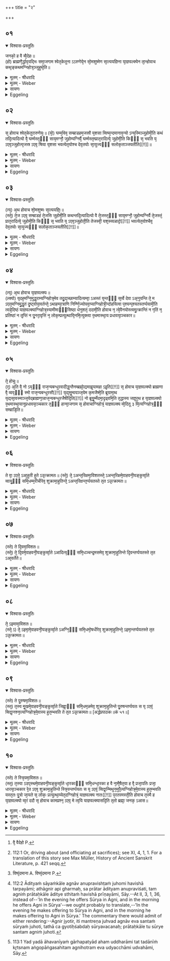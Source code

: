 +++
title = "२"

+++


## ०१


<details open><summary>विश्वास-प्रस्तुतिः</summary>

जनको᳘ ह वै व्वै᳘देहः॥  
(हो) ब्राह्मणै᳘र्द्धाव᳘यद्भिः समा᳘जगाम श्वेत᳘केतुना ऽऽरुणेये᳘न सो᳘मशुष्मेण सा᳘त्ययज्ञिना या᳘ज्ञवल्क्येन ता᳘न्होवाच कथ᳘ङ्कथमग्निहोत्र᳘ञ्जुहुथे᳘ति॥
</details>

<details><summary>मूलम् - श्रीधरादि</summary>

जनको᳘ ह वै व्वै᳘देहः॥  
(हो) ब्राह्मणै᳘र्द्धाव᳘यद्भिः समा᳘जगाम श्वेत᳘केतुना ऽऽरुणेये᳘न सो᳘मशुष्मेण सा᳘त्ययज्ञिना या᳘ज्ञवल्क्येन ता᳘न्होवाच कथ᳘ङ्कथमग्निहोत्र᳘ञ्जुहुथे᳘ति॥
</details>

<details><summary>मूलम् - Weber</summary>

जनको᳘ ह वै वै᳘देहो [^wbr_1] ॥  
ब्राह्मणै᳘र्धाव᳘यद्भिः समा᳘जगाम श्वेत᳘केतुनारुणेये᳘न सो᳘मशुष्मेण सा᳘त्ययज्ञिना या᳘ज्ञवल्क्येन ता᳘न्होवाच कथं᳘-कथमग्निहोत्रं᳘ जुहुथे᳘ति॥  

[^wbr_1]: वै᳘ वैदेहो P.
</details>

<details><summary>सायणः</summary>

…
</details>

<details><summary>Eggeling</summary>

1. Now, Janaka of Videha once met some Brāhmaṇas who were travelling about [^egg_352], to wit, Śvetaketu Āruṇeya, Somaśushma Sātyayajñi, and Yājñavalkya. He said to them, 'How do ye each of you perform the Agnihotra?'

[^egg_352]: 112:1 Or, driving about (and officiating at sacrifices); see XI, 4, 1, 1. For a translation of this story see Max Müller, History of Ancient Sanskrit Literature, p. 421 seqq.
</details>


## ०२


<details open><summary>विश्वास-प्रस्तुतिः</summary>

स᳘ होवाच श्वेत᳘केतुरारुणेयः᳘॥ 
(यो᳘) घर्म्मा᳘वेव᳘ सम्म्राडहम᳘जस्रौ य᳘शसा व्विष्य᳘न्दमानाव᳘न्यो ऽन्य᳘स्मिञ्जुहोमी᳘ति कथं तदि᳘त्यादित्यो वै᳘ घर्म्मस्त᳘ᳫँ᳘ साय᳘मग्नौ᳘ जुहोम्यग्निर्वै᳘ घर्म्मस्त᳘म्प्रात᳘रादित्ये᳘ जुहोमी᳘ति किᳫँ᳭ स᳘ भवति य᳘ ऽएव᳘ञ्जुहोत्य᳘जस्र ऽएव᳘ श्रिया य᳘शसा भवत्येत᳘योश्च देव᳘तयोः सा᳘युज्यᳫँ᳭ सलोक᳘ताञ्जयतीति[[!!]]॥
</details>

<details><summary>मूलम् - श्रीधरादि</summary>

स᳘ होवाच श्वेत᳘केतुरारुणेयः᳘॥ 
(यो᳘) घर्म्मा᳘वेव᳘ सम्म्राडहम᳘जस्रौ य᳘शसा व्विष्य᳘न्दमानाव᳘न्यो ऽन्य᳘स्मिञ्जुहोमी᳘ति कथं तदि᳘त्यादित्यो वै᳘ घर्म्मस्त᳘ᳫँ᳘ साय᳘मग्नौ᳘ जुहोम्यग्निर्वै᳘ घर्म्मस्त᳘म्प्रात᳘रादित्ये᳘ जुहोमी᳘ति किᳫँ᳭ स᳘ भवति य᳘ ऽएव᳘ञ्जुहोत्य᳘जस्र ऽएव᳘ श्रिया य᳘शसा भवत्येत᳘योश्च देव᳘तयोः सा᳘युज्यᳫँ᳭ सलोक᳘ताञ्जयतीति[[!!]]॥
</details>

<details><summary>मूलम् - Weber</summary>

स᳘ होवाच॥  
श्वेत᳘केतुरारुणेयो᳘ घर्मा᳘वेव᳘ सम्राडहम᳘जस्रौ य᳘शसा विष्य᳘न्दमानावॗन्योऽन्य᳘स्मिन्जुहोमी᳘ति [^wbr_2] कथं तदि᳘त्यादित्यो वै᳘ घर्मस्त᳘ᳫं᳘ साय᳘मग्नौ᳘ जुहोम्यग्निर्वै᳘ घर्मस्त᳘म् प्रात᳘रादित्ये᳘ जुहोमी᳘ति किᳫं स᳘ भवति य᳘ एवं᳘ जुहोत्य᳘जस्र एव᳘ श्रिया य᳘शसा भवत्येत᳘योश्च देव᳘तयोः सा᳘युज्यᳫं सलोक᳘तां जयती᳘ति॥  

[^wbr_2]: विष्पं᳘दमाना A. विष्यं᳘दमाना P.
</details>

<details><summary>सायणः</summary>

…
</details>

<details><summary>Eggeling</summary>

2. Śvetaketu Āruṇeya replied, 'O great king, I make offering, in one another, to two heats, never-failing and overflowing with glory.'--'How is that?' asked the king.--'Well, Āditya (the sun) is heat: to him I make offering in Agni in the evening; and Agni, indeed, is heat: to him I make offering in the morning in Āditya [^egg_353].'--'What becomes of him who offers in this way?' asked the

[^egg_353]: 112:2 Ādityaṁ sāyaṁkāle agnāv anupravishṭaṁ juhomi havishā tarpayāmi; athāgnir api gharmaḥ, sa prātar ādityam anupraviśati, tam agniṁ prātaḥkāle āditye sthitaṁ havishā prīṇayāmi, Sāy.--At II, 3, 1, 36, instead of--'In the evening he offers Sūrya in Agni, and in the morning he offers Agni in Sūrya'--we ought probably to translate,--'In the evening he makes offering to Sūrya in Agni, and in the morning he makes offering to Agni in Sūrya.' The commentary there would admit of either rendering:--Agnir jyotir, iti mantreṇa juhvad agnāv eva santaṁ sūryaṁ juhoti, tathā ca gyotiḥśabdaḥ sūryavacanaḥ; prātaḥkāle tu sūrye santam agniṁ juhoti.

king.--'He verily becomes never-failing in prosperity and glory, and attains to 'the fellowship of those two deities, and to an abode in their world.'
</details>


## ०३


<details open><summary>विश्वास-प्रस्तुतिः</summary>

(त्य᳘) अ᳘थ होवाच शो᳘मशुष्मः सा᳘त्ययज्ञिः᳘॥  
(स्ते᳘) ते᳘ज ऽएव᳘ सम्म्राडहं ते᳘जसि जुहोमी᳘ति कथन्तदि᳘त्यादित्यो वै ते᳘जस्त᳘ᳫँ᳘ साय᳘मग्नौ᳘ जुहोम्यग्निर्वै ते᳘जस्तं᳘ प्रात᳘रादित्ये᳘ जुहोमी᳘ति किᳫँ᳭ स᳘ भवति य᳘ ऽएव᳘ञ्जुहोती᳘ति तेजस्वी᳘ यश᳘स्व्यन्नादो᳘[[!!]] भवत्येत᳘योश्चैव᳘ देव᳘तयोः सा᳘युज्यᳫँ᳭ सलोक᳘ताञ्जयतीति[[!!]]॥
</details>

<details><summary>मूलम् - श्रीधरादि</summary>

(त्य᳘) अ᳘थ होवाच शो᳘मशुष्मः सा᳘त्ययज्ञिः᳘॥  
(स्ते᳘) ते᳘ज ऽएव᳘ सम्म्राडहं ते᳘जसि जुहोमी᳘ति कथन्तदि᳘त्यादित्यो वै ते᳘जस्त᳘ᳫँ᳘ साय᳘मग्नौ᳘ जुहोम्यग्निर्वै ते᳘जस्तं᳘ प्रात᳘रादित्ये᳘ जुहोमी᳘ति किᳫँ᳭ स᳘ भवति य᳘ ऽएव᳘ञ्जुहोती᳘ति तेजस्वी᳘ यश᳘स्व्यन्नादो᳘[[!!]] भवत्येत᳘योश्चैव᳘ देव᳘तयोः सा᳘युज्यᳫँ᳭ सलोक᳘ताञ्जयतीति[[!!]]॥
</details>

<details><summary>मूलम् - Weber</summary>

अ᳘थ होवाच शो᳘मशुष्मः सा᳘त्ययज्ञिः॥  
ते᳘ज एव᳘ सम्राडहं ते᳘जसि जुहोमी᳘ति कथं तदि᳘त्यादित्यो वै ते᳘जस्त᳘ᳫं᳘ साय᳘मग्नौ᳘ जुहोम्यग्निर्वै ते᳘जस्त᳘म् प्रात᳘रादित्ये᳘ जुहोमी᳘ति किᳫं स᳘ भवति य᳘ एवं᳘ जुहोती᳘ति तेजस्वी᳘ यशस्व्य᳘न्नादो᳘ भवत्येत᳘योश्चैव᳘ देव᳘तयोः सा᳘युज्यᳫं सलोक᳘तां जयती᳘ति॥
</details>

<details><summary>सायणः</summary>

…
</details>

<details><summary>Eggeling</summary>

3. Then Somaśushma Sātyayajñi said, 'I, O king, make offering to light in light.'--'How is that?' asked the king.--'Well, Āditya is light: to him I make offering in Agni in the evening; and Agni, indeed, is light: to him I make offering in Āditya in the morning.'--'What becomes of him who offers in this way? He verily becomes lightsome, and glorious, and prosperous; and attains to the fellowship of those two deities, and to an abode in their world.'
</details>


## ०४


<details open><summary>विश्वास-प्रस्तुतिः</summary>

(त्य᳘) अ᳘थ होवाच या᳘ज्ञवल्क्यः॥  
(ल्क्यो) य᳘दह᳘मग्नि᳘मुद्ध᳘राम्यग्निहोत्र᳘मेव तदु᳘द्यच्छाम्यादित्यम्वा᳘ ऽअस्तं य᳘न्तᳫँ᳭ स᳘र्व्वे देवा ऽअ᳘नुयन्ति ते᳘ म ऽएत᳘मग्निमु᳘द्धृतं दृ᳘ष्ट्वोपा᳘वर्तन्ते᳘ ऽथाहम्पा᳘त्राणि निर्ण्णि᳘ज्योपवा᳘प्याग्निहोत्री᳘न्दोहयित्वा प᳘श्यन्प᳘श्यतस्तर्प्पयामी᳘ति त्वन्ने᳘दिष्ठं याज्ञवल्क्याग्निहोत्र᳘स्यामीमाᳫँ᳭सिष्ठा धेनुशतं᳘ ददामी᳘ति होवाच न᳘ त्वे᳘वैनयोस्त्वमु᳘त्क्रान्तिं न ग᳘तिं न᳘ प्रतिष्ठां न तृ᳘प्तिं न पु᳘नरा᳘वृत्तिं न᳘ लोक᳘म्प्रत्युत्थायि᳘नमि᳘त्युक्त्वा र᳘थमास्था᳘य प्रधावया᳘ञ्चकार॥
</details>

<details><summary>मूलम् - श्रीधरादि</summary>

(त्य᳘) अ᳘थ होवाच या᳘ज्ञवल्क्यः॥  
(ल्क्यो) य᳘दह᳘मग्नि᳘मुद्ध᳘राम्यग्निहोत्र᳘मेव तदु᳘द्यच्छाम्यादित्यम्वा᳘ ऽअस्तं य᳘न्तᳫँ᳭ स᳘र्व्वे देवा ऽअ᳘नुयन्ति ते᳘ म ऽएत᳘मग्निमु᳘द्धृतं दृ᳘ष्ट्वोपा᳘वर्तन्ते᳘ ऽथाहम्पा᳘त्राणि निर्ण्णि᳘ज्योपवा᳘प्याग्निहोत्री᳘न्दोहयित्वा प᳘श्यन्प᳘श्यतस्तर्प्पयामी᳘ति त्वन्ने᳘दिष्ठं याज्ञवल्क्याग्निहोत्र᳘स्यामीमाᳫँ᳭सिष्ठा धेनुशतं᳘ ददामी᳘ति होवाच न᳘ त्वे᳘वैनयोस्त्वमु᳘त्क्रान्तिं न ग᳘तिं न᳘ प्रतिष्ठां न तृ᳘प्तिं न पु᳘नरा᳘वृत्तिं न᳘ लोक᳘म्प्रत्युत्थायि᳘नमि᳘त्युक्त्वा र᳘थमास्था᳘य प्रधावया᳘ञ्चकार॥
</details>

<details><summary>मूलम् - Weber</summary>

अ᳘थ होवाच या᳘ज्ञवल्क्यः॥  
य᳘दह᳘मग्नि᳘मुद्ध᳘राम्यग्निहोत्र᳘मेव तदु᳘द्यछाम्यादित्यं वा᳘ अस्तं य᳘न्तᳫं स᳘र्वे देवा अ᳘नुयन्ति ते᳘ म एत᳘मग्निमु᳘द्धृतं दृॗष्ट्वोपा᳘वर्तन्ते᳘ऽथाहम् पा᳘त्राणि निर्णि᳘ज्योपवा᳘प्याग्निहोत्रीं᳘ दोहयित्वा प᳘श्यन्प᳘श्यतस्तर्पयामी᳘ति त्वं ने᳘दिष्ठं याज्ञवल्क्याग्निहोत्र᳘स्यामीमांसिष्ठा धेनुशतं᳘ ददामी᳘ति होवाच नॗ त्वेॗवैनयोस्त्वमु᳘त्क्रात्रिं न ग᳘तिं न᳘ प्रतिष्ठां न तृ᳘प्तिं न पु᳘नरा᳘वृत्तिं न᳘ लोक᳘म् प्रत्युत्थायि᳘नमि᳘त्युक्त्वा र᳘थमास्था᳘य प्रधावयां᳘ चकार॥
</details>

<details><summary>सायणः</summary>

…
</details>

<details><summary>Eggeling</summary>

4. Then Yājñavalkya said, 'When I take out the fire (from the Gārhapatya), it is the Agnihotra itself, I thereby raise [^egg_354] Now when Āditya (the sun) sets, all the gods follow him; and when they see that fire taken out by me, they turn back. Having then cleansed the (sacrificial) vessels, and deposited them (on the Vedi), and having milked the Agnihotra cow, I gladden them, when I see them, and when they see me.'--'Thou, O Yājñavalkya, hast inquired most closely into the nature of the Agnihotra,' said the king; 'I bestow a hundred cows on thee. But not even thou (knowest) either the uprising, or the progress, or the support, or the contentment, or the return, or the renascent world of those two (libations of the Agnihotra).' Thus saying, he mounted his car and drove away.

[^egg_354]: 113:1 Yad yadā āhavanīyaṁ gārhapatyād aham uddharāmi tat tadānīṁ kr̥tsnam aṅgopāṅgasahitam agnihotram eva udyacchāmi udvahāmi, Sāy.
</details>


## ०५


<details open><summary>विश्वास-प्रस्तुतिः</summary>

ते᳘ होचुः॥  
(र᳘) अ᳘ति वै᳘ नो ऽय᳘ᳫँ᳘ राज᳘न्यबन्धुरवादीद्ध᳘न्तैनम्ब्रह्मो᳘द्यमाह्व᳘यामहा ऽइ᳘ति[[!!]] स᳘ होवाच या᳘ज्ञवल्क्यो ब्राह्मणा वै᳘ व्वय᳘ᳫँ᳘ स्मो राज᳘न्यबन्धुरसौ[[!!]] य᳘द्यमु᳘म्वयञ्ज᳘येम क᳘मजैष्मे᳘ति ब्रूयामा᳘थ य᳘द्यसा᳘वस्माञ्ज᳘येद्ब्राह्मणा᳘न्राज᳘न्यबन्धुरजैषीदि᳘ति[[!!]] नो ब्रूयु᳘र्म्मेदमा᳘दृढ्वमि᳘ति त᳘द्धास्य जज्ञुर᳘थ ह या᳘ज्ञवल्क्यो र᳘थमास्था᳘यानुप्रधावया᳘ञ्चकार त᳘ᳫँ᳘ हान्वा᳘जगाम स᳘ होवाचाग्निहोत्रं᳘ याज्ञवल्क्य व्वे᳘दितू ३ मि᳘त्यग्निहोत्र᳘ᳫँ᳘ सम्म्राडि᳘ति॥
</details>

<details><summary>मूलम् - श्रीधरादि</summary>

ते᳘ होचुः॥  
(र᳘) अ᳘ति वै᳘ नो ऽय᳘ᳫँ᳘ राज᳘न्यबन्धुरवादीद्ध᳘न्तैनम्ब्रह्मो᳘द्यमाह्व᳘यामहा ऽइ᳘ति[[!!]] स᳘ होवाच या᳘ज्ञवल्क्यो ब्राह्मणा वै᳘ व्वय᳘ᳫँ᳘ स्मो राज᳘न्यबन्धुरसौ[[!!]] य᳘द्यमु᳘म्वयञ्ज᳘येम क᳘मजैष्मे᳘ति ब्रूयामा᳘थ य᳘द्यसा᳘वस्माञ्ज᳘येद्ब्राह्मणा᳘न्राज᳘न्यबन्धुरजैषीदि᳘ति[[!!]] नो ब्रूयु᳘र्म्मेदमा᳘दृढ्वमि᳘ति त᳘द्धास्य जज्ञुर᳘थ ह या᳘ज्ञवल्क्यो र᳘थमास्था᳘यानुप्रधावया᳘ञ्चकार त᳘ᳫँ᳘ हान्वा᳘जगाम स᳘ होवाचाग्निहोत्रं᳘ याज्ञवल्क्य व्वे᳘दितू ३ मि᳘त्यग्निहोत्र᳘ᳫँ᳘ सम्म्राडि᳘ति॥
</details>

<details><summary>मूलम् - Weber</summary>

ते᳘ होचुः॥  
अ᳘ति वै᳘ नोऽयं᳘ राजन्य᳘बन्धुरवादीद्ध᳘न्तैनम् ब्रह्मो᳘द्यमाह्व᳘यामहा इ᳘ति स᳘ होवाच या᳘ज्ञवल्क्यो ब्राह्मणा वै᳘ वय᳘ᳫं᳘ स्मो राजन्य᳘बन्धुरसौ य᳘द्यमुं᳘ वयं ज᳘येम क᳘मजैष्मे᳘ति ब्रूयामा᳘थ य᳘द्यसा᳘वस्मान्ज᳘येद्ब्राह्मणा᳘न्राजन्य᳘बन्धुरजैषीदि᳘ति नो ब्रूयुॗर्मेदमा᳘दृढ्वमि᳘ति त᳘द्धास्य जज्ञुर᳘थ ह या᳘ज्ञवल्क्यो र᳘थमास्ता᳘यानुप्रधावयां᳘ चकार त᳘ᳫं᳘ हान्वा᳘जगाम स᳘ होवाचाग्निहोत्रं᳘ याज्ञवल्क्य वे᳘दितू३मि᳘त्यग्निहोत्र᳘ᳫं᳘ सम्राडि᳘ति॥
</details>

<details><summary>सायणः</summary>

…
</details>

<details><summary>Eggeling</summary>

5. They said, 'Surely, this fellow of a Rājanya has outtalked us: come, let us challenge him to

a theological disputation!' Yājñavalkya said, 'We are Brāhmaṇas, and he is a Rājanya: if we were to vanquish him, whom should we say we had vanquished? But if he were to vanquish us, people would say of us that a Rājanya had vanquished Brāhmaṇas: do not think of this!' They approved of his words. But Yājñavalkya, mounting his car, drove after (the king). He overtook him, and he (the king) said, 'Is it to know the Agnihotra, Yājñavalkya?'--'The Agnihotra, O king!' he replied.
</details>


## ०६


<details open><summary>विश्वास-प्रस्तुतिः</summary>

ते वा᳘ ऽएते᳘ ऽआ᳘हुती हुते ऽउ᳘त्क्रामतः॥ 
(स्ते᳘) ते᳘ ऽअन्त᳘रिक्षमा᳘विशतस्ते᳘ ऽअन्त᳘रिक्षमे᳘वाहवनी᳘यङ्कुर्व्वा᳘ते व्वायु᳘ᳫँ᳘ समि᳘धम्म᳘रीचीरेव᳘ शुक्रामा᳘हुतिन्ते᳘ ऽअन्त᳘रिक्षन्त᳘र्प्पयतस्ते त᳘त ऽउ᳘त्क्रामतः॥
</details>

<details><summary>मूलम् - श्रीधरादि</summary>

ते वा᳘ ऽएते᳘ ऽआ᳘हुती हुते ऽउ᳘त्क्रामतः॥ 
(स्ते᳘) ते᳘ ऽअन्त᳘रिक्षमा᳘विशतस्ते᳘ ऽअन्त᳘रिक्षमे᳘वाहवनी᳘यङ्कुर्व्वा᳘ते व्वायु᳘ᳫँ᳘ समि᳘धम्म᳘रीचीरेव᳘ शुक्रामा᳘हुतिन्ते᳘ ऽअन्त᳘रिक्षन्त᳘र्प्पयतस्ते त᳘त ऽउ᳘त्क्रामतः॥
</details>

<details><summary>मूलम् - Weber</summary>

ते वा᳘ एते᳟॥  
आ᳘हुती हुते उ᳘त्क्रामतः ते᳘ अन्त᳘रिक्षमा᳘विशतस्ते᳘ अन्त᳘रिक्षमेॗवाहवनी᳘यं कुर्वा᳘ते वायु᳘ᳫं᳘ समि᳘धम् म᳘रीचीरेव᳘ शुक्रामा᳘हुतिं ते᳘ अन्त᳘रिक्षं तर्पयतस्ते त᳘त उ᳘त्क्रामतः॥
</details>

<details><summary>सायणः</summary>

…
</details>

<details><summary>Eggeling</summary>

6. ‘Well, those two libations, when offered, rise upwards: they enter the air, and make the air their offering-fire, the wind their fuel, the sun-motes their pure libation: they satiate the air, and rise upwards therefrom.
</details>


## ०७


<details open><summary>विश्वास-प्रस्तुतिः</summary>

(स्ते) ते दि᳘वमा᳘विशतः॥  
(स्ते᳘) ते᳘ दि᳘वमे᳘वाहवनी᳘यङ्कुर्व्वा᳘ते ऽआदित्य᳘ᳫँ᳘ समि᳘धञ्चन्द्र᳘मसमेव᳘ शुक्रामा᳘हुतिन्ते दि᳘वन्तर्प्पयतस्ते त᳘त ऽआ᳘वर्तेते॥
</details>

<details><summary>मूलम् - श्रीधरादि</summary>

(स्ते) ते दि᳘वमा᳘विशतः॥  
(स्ते᳘) ते᳘ दि᳘वमे᳘वाहवनी᳘यङ्कुर्व्वा᳘ते ऽआदित्य᳘ᳫँ᳘ समि᳘धञ्चन्द्र᳘मसमेव᳘ शुक्रामा᳘हुतिन्ते दि᳘वन्तर्प्पयतस्ते त᳘त ऽआ᳘वर्तेते॥
</details>

<details><summary>मूलम् - Weber</summary>

ते दि᳘वमा᳘विशतः॥  
ते दि᳘वमेॗवाहवनी᳘यं कुर्वा᳘ते आदित्य᳘ᳫं᳘ समि᳘धं चन्द्र᳘मसमेव᳘ शुक्रामा᳘हुतिं ते दि᳘वं तर्पयतस्ते त᳘त आ᳘वर्तेते॥
</details>

<details><summary>सायणः</summary>

…
</details>

<details><summary>Eggeling</summary>

7. ‘They enter the sky, and make the sky their offering-fire, the sun their fuel, and the moon their pure libation: they satiate the sky, and return from there.
</details>


## ०८


<details open><summary>विश्वास-प्रस्तुतिः</summary>

ते᳘ ऽइमामा᳘विशतः॥  
(स्ते᳘ ऽ) ते᳘ ऽइमा᳘मे᳘वाहवनी᳘यङ्कुर्व्वा᳘ते ऽअग्नि᳘ᳫँ᳘ समि᳘धमो᳘षधीरेव᳘ शुक्रामा᳘हुतिन्ते᳘ ऽइमा᳘न्तर्प्पयतस्ते त᳘त ऽउ᳘त्क्रामतः॥
</details>

<details><summary>मूलम् - श्रीधरादि</summary>

ते᳘ ऽइमामा᳘विशतः॥  
(स्ते᳘ ऽ) ते᳘ ऽइमा᳘मे᳘वाहवनी᳘यङ्कुर्व्वा᳘ते ऽअग्नि᳘ᳫँ᳘ समि᳘धमो᳘षधीरेव᳘ शुक्रामा᳘हुतिन्ते᳘ ऽइमा᳘न्तर्प्पयतस्ते त᳘त ऽउ᳘त्क्रामतः॥
</details>

<details><summary>मूलम् - Weber</summary>

ते᳘ इमामा᳘विशतः॥  
ते᳘ इमा᳘मेॗवाहवनी᳘यं कुर्वा᳘ते अग्नि᳘ᳫं᳘ समि᳘धमो᳘षधीरेव᳘ शुक्रामा᳘हुतिं ते᳘ इमां᳘ तर्पयतस्ते त᳘त उ᳘त्क्रामतः॥
</details>

<details><summary>सायणः</summary>

…
</details>

<details><summary>Eggeling</summary>

8. ‘They enter this (earth), and make this (earth) their offering-fire, the fire their fuel, and the herbs their pure libation: they satiate this (earth), and rise upwards therefrom.
</details>


## ०९


<details open><summary>विश्वास-प्रस्तुतिः</summary>

(स्ते) ते पु᳘रुषमा᳘विशतः॥  
(स्त᳘) त᳘स्य मु᳘खमे᳘वाहवनी᳘यङ्कुर्व्वा᳘ते जिह्वा᳘ᳫँ᳘ समि᳘धम᳘न्नमेव᳘ शुक्रामा᳘हुतिन्ते पु᳘रुषन्तर्प्पयतः स य᳘ ऽएवं᳘ व्विद्वा᳘नश्ना᳘त्यग्निहोत्र᳘मे᳘वास्य हुत᳘म्भवति ते त᳘त ऽउ᳘त्क्रामतः॥ [अर्द्धप्रपाठकः॥कं ५१॥]
</details>

<details><summary>मूलम् - श्रीधरादि</summary>

(स्ते) ते पु᳘रुषमा᳘विशतः॥  
(स्त᳘) त᳘स्य मु᳘खमे᳘वाहवनी᳘यङ्कुर्व्वा᳘ते जिह्वा᳘ᳫँ᳘ समि᳘धम᳘न्नमेव᳘ शुक्रामा᳘हुतिन्ते पु᳘रुषन्तर्प्पयतः स य᳘ ऽएवं᳘ व्विद्वा᳘नश्ना᳘त्यग्निहोत्र᳘मे᳘वास्य हुत᳘म्भवति ते त᳘त ऽउ᳘त्क्रामतः॥ [अर्द्धप्रपाठकः॥कं ५१॥]
</details>

<details><summary>मूलम् - Weber</summary>

ते पु᳘रुषमा᳘विशतः॥  
त᳘स्य मु᳘खमेॗवाहवनी᳘यं कुर्वा᳘ते जिह्वा᳘ᳫं᳘ समि᳘धम᳘न्नमेव᳘ शुक्रामा᳘हुतिं ते पु᳘रुषं तर्पयतः स य᳘ एवं᳘ विद्वा᳘नश्ना᳘त्यग्निहोत्र᳘मेॗवास्य हुत᳘म् भवति ते त᳘त उ᳘त्क्रामतः॥
</details>

<details><summary>सायणः</summary>

…
</details>

<details><summary>Eggeling</summary>

9. ‘They enter man, and make his mouth their offering-fire, his tongue their fuel, and food their pure libation: they satiate man; and, verily, for him who, knowing this, eats food the Agnihotra comes to be offered. They rise upwards from there.
</details>


## १०


<details open><summary>विश्वास-प्रस्तुतिः</summary>

(स्ते) ते स्त्रि᳘यमा᳘विशतः॥  
(स्त᳘) त᳘स्या ऽउप᳘स्थमे᳘वाहवनी᳘यङ्कुर्व्वा᳘ते धा᳘रकाᳫँ᳭ समि᳘धन्धा᳘रका ह वै ना᳘मै᳘षैत᳘या ह वै᳘ प्रजा᳘पतिः प्रजा᳘ धारया᳘ञ्चकार रे᳘त ऽएव᳘ शुक्रामा᳘हुतिन्ते स्त्रि᳘यन्तर्प्पयतः स य᳘ ऽएवं᳘ व्विद्वा᳘न्मिथुन᳘मुपै᳘त्यग्निहोत्र᳘मे᳘वास्य हुत᳘म्भवति यस्त᳘तः पु᳘त्रो जा᳘यते स᳘ लोकः᳘ प्रत्युत्था᳘य्येत᳘दग्निहोत्रं᳘ याज्ञवल्क्य नातः[[!!]] प᳘रतरमस्ती᳘ति होवाच त᳘स्मै ह या᳘ज्ञवल्क्यो व्व᳘रं ददौ स᳘ होवाच कामप्रश्न᳘ ऽएव᳘ मे त्व᳘यि याज्ञवल्क्यासदि᳘ति त᳘तो ब्रह्मा᳘ जनक᳘ ऽआस॥
</details>

<details><summary>मूलम् - श्रीधरादि</summary>

(स्ते) ते स्त्रि᳘यमा᳘विशतः॥  
(स्त᳘) त᳘स्या ऽउप᳘स्थमे᳘वाहवनी᳘यङ्कुर्व्वा᳘ते धा᳘रकाᳫँ᳭ समि᳘धन्धा᳘रका ह वै ना᳘मै᳘षैत᳘या ह वै᳘ प्रजा᳘पतिः प्रजा᳘ धारया᳘ञ्चकार रे᳘त ऽएव᳘ शुक्रामा᳘हुतिन्ते स्त्रि᳘यन्तर्प्पयतः स य᳘ ऽएवं᳘ व्विद्वा᳘न्मिथुन᳘मुपै᳘त्यग्निहोत्र᳘मे᳘वास्य हुत᳘म्भवति यस्त᳘तः पु᳘त्रो जा᳘यते स᳘ लोकः᳘ प्रत्युत्था᳘य्येत᳘दग्निहोत्रं᳘ याज्ञवल्क्य नातः[[!!]] प᳘रतरमस्ती᳘ति होवाच त᳘स्मै ह या᳘ज्ञवल्क्यो व्व᳘रं ददौ स᳘ होवाच कामप्रश्न᳘ ऽएव᳘ मे त्व᳘यि याज्ञवल्क्यासदि᳘ति त᳘तो ब्रह्मा᳘ जनक᳘ ऽआस॥
</details>

<details><summary>मूलम् - Weber</summary>

ते स्त्रि᳘यमा᳘विशतः॥  
त᳘स्या उप᳘स्थमेॗवाहवनी᳘यं कुर्वा᳘ते धा᳘रकाᳫं समि᳘धं धा᳘रका ह वै ना᳘मैॗषैत᳘या ह वै᳘ प्रजा᳘पतिः प्रजा᳘ धारयां᳘ चकार रे᳘त एव᳘ शुक्रामा᳘हुतिं ते स्त्रि᳘यं तर्पयतः स य᳘ एवं᳘ विद्वा᳘न्मिथुन᳘मुपै᳘त्यग्निहोत्र᳘मेॗवास्य हुत᳘म् भवति यस्त᳘तः पुत्रो जा᳘यते स᳘ लोकः᳘ प्रत्युत्थाॗय्येत᳘दग्निहोत्रं᳘ याज्ञवल्क्य ना᳘तः प᳘रमस्ती᳘ति होवाच त᳘स्मै ह या᳘ज्ञवल्क्यो व᳘रं ददौ स᳘ होवाच कामप्रश्न᳘ एव᳘ मे त्व᳘यि याज्ञवल्क्यासदि᳘ति त᳘तो ब्रह्मा᳘ जनक᳘ आस॥
</details>

<details><summary>सायणः</summary>

…
</details>

<details><summary>Eggeling</summary>

10. 'They enter woman, and make her lap their offering-fire, her womb the fuel,--for that (womb) is called the bearer, because by it Prajāpati bore creatures,--and the seed their pure libation: they satiate woman; and, verily, for him who, knowing this, approaches his mate, the Agnihotra comes to

be offered. The son who is born therefrom is the renascent world: this is the Agnihotra, Yājñavalkya, there is nothing higher than this.' Thus he spoke; and Yājñavalkya granted him a boon. He said, 'Let mine be the (privilege of) asking questions of thee when I list, Yājñavalkya!' Thenceforth Janaka was a Brahman.
</details>

